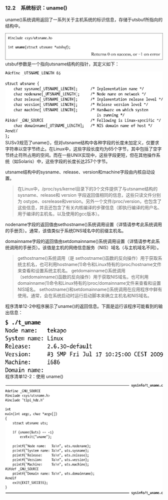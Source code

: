 ### 12.2　系统标识：uname()

uname()系统调用返回了一系列关于主机系统的标识信息，存储于utsbuf所指向的结构中。



![277.png](../images/277.png)
utsbuf参数是一个指向utsname结构的指针，其定义如下：



![278.png](../images/278.png)
SUSv3规范了uname()，但对utsname结构中各种字段的长度未加定义，仅要求字符串以空字节终止。在Linux中，这些字段长度均为65个字节，其中包括了空字节终止符所占用的空间。而在一些UNIX实现中，这些字段更短，但在其他操作系统（如Solaris）中，这些字段的长度长达257个字节。

utsname结构中的sysname、release、version和machine字段由内核自动设置。

> 在Linux中，/proc/sys/kernel目录下的3个文件提供了与utsname结构的sysname、release和 version 字段返回值相同的信息，这些只读文件分别为 ostype、osrelease和version。另外一个文件/proc/version，也包含了这些信息，并且还包含了有关内核编译的步骤信息（即执行编译的用户名、用于编译的主机名，以及使用的gcc版本）。

nodename字段的返回值由sethostname()系统调用设置（详情请参考此系统调用的手册页）。通常，该值类似于系统DNS域名中的前缀主机名。

domainname字段的返回值由setdomainname()系统调用设置（详情请参考此系统调用的手册页）。该值是主机的网络信息服务（NIS）域名（与主机域名不同）。

> gethostname()系统调用（是 sethostname()函数的反向操作）用于获取系统主机名，也可利用hostname(1)命令和Linux特有的/proc/hostname文件来查看和设置系统主机名。
> getdomainname()系统调用（setdomainname()函数的反向操作）用于获取NIS域名，也可利用domainname(1)命令和Linux特有的/proc/domainname文件来查看和设置NIS域名。
> sethostname()和setdomainname()系统调用在应用程序中鲜有使用。通常，会在系统启动时运行启动脚本来确立主机名和NIS域名。

程序清单12-2中程序展示了uname()的返回信息。下面是运行该程序可能看到的输出信息：



![279.png](../images/279.png)
程序清单12-2：使用 uname()



![280.png](../images/280.png)
